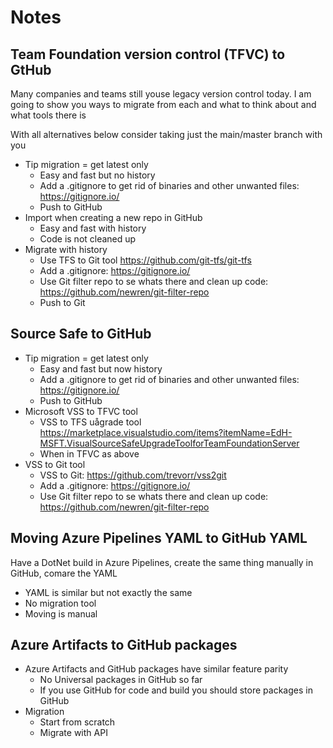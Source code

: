# Notes

## Team Foundation version control (TFVC) to GtHub
Many companies and teams still youse legacy version control today.
I am going to show you ways to migrate from each and what to think about and what tools there is

With all alternatives below consider taking just the main/master branch with you

* Tip migration = get latest only
  * Easy and fast but no history
  * Add a .gitignore to get rid of binaries and other unwanted files: https://gitignore.io/
  * Push to GitHub
* Import when creating a new repo in GitHub
  * Easy and fast with history
  * Code is not cleaned up
* Migrate with history
  * Use TFS to Git tool https://github.com/git-tfs/git-tfs
  * Add a .gitignore: https://gitignore.io/
  * Use Git filter repo to se whats there and clean up code: https://github.com/newren/git-filter-repo
  * Push to Git

##  Source Safe to GitHub 
* Tip migration = get latest only
  * Easy and fast but now history
  * Add a .gitignore to get rid of binaries and other unwanted files: https://gitignore.io/
  * Push to GitHub
* Microsoft VSS to TFVC tool
  * VSS to TFS uågrade tool https://marketplace.visualstudio.com/items?itemName=EdH-MSFT.VisualSourceSafeUpgradeToolforTeamFoundationServer
  * When in TFVC as above
* VSS to Git tool
  * VSS to Git: https://github.com/trevorr/vss2git
  * Add a .gitignore: https://gitignore.io/
  * Use Git filter repo to se whats there and clean up code: https://github.com/newren/git-filter-repo

## Moving Azure Pipelines YAML to GitHub YAML
Have a DotNet build in Azure Pipelines, create the same thing manually in GitHub, comare the YAML

* YAML is similar but not exactly the same
* No migration tool
* Moving is manual


## Azure Artifacts to GitHub packages
* Azure Artifacts and GitHub packages have similar feature parity
  * No Universal packages in GitHub so far
  * If you use GitHub for code and build you should store packages in GitHub
* Migration
  * Start from scratch
  * Migrate with API

